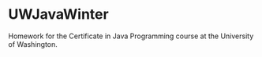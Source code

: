 UWJavaWinter
============

Homework for the Certificate in Java Programming course at the University of Washington.
